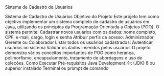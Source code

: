 
Sistema de Cadastro de Usuários


Sistema de Cadastro de Usuários Objetivo do Projeto Este projeto tem como objetivo implementar um sistema completo de cadastro de usuários em Java, utilizando os princípios da Programação Orientada a Objetos (POO). O sistema permite: Cadastrar novos usuários com os dados: nome completo, CPF, e-mail, cargo, login e senha Atribuir perfis de acesso: Administrador, Gerente ou Colaborador Listar todos os usuários cadastrados: Autenticar usuários no sistema Validar os dados inseridos pelos usuários O projeto demonstra vários conceitos importantes de POO como herança, polimorfismo, encapsulamento, tratamento de abordagens e uso de coleções. Como Executar Pré-requisitos Java Development Kit (JDK) 8 ou superior instalado Terminal ou prompt de comando
